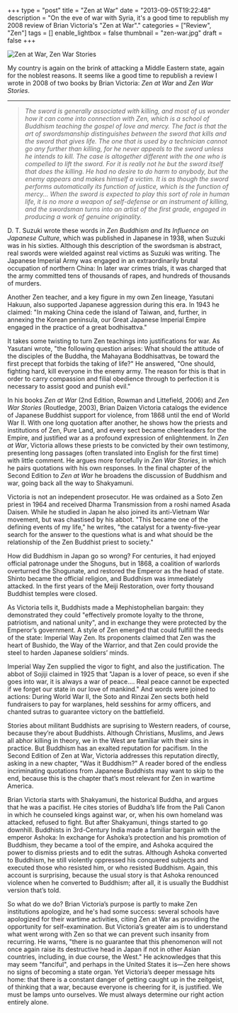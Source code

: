 +++
type = "post"
title = "Zen at War"
date = "2013-09-05T19:22:48"
description = "On the eve of war with Syria, it's a good time to republish my 2008 review of Brian Victoria's \"Zen at War\"."
categories = ["Review", "Zen"]
tags = []
enable_lightbox = false
thumbnail = "zen-war.jpg"
draft = false
+++

<p><img style="display:block; margin-left:auto; margin-right:auto;" src="zen-war.jpg" alt="Zen at War, Zen War Stories" title="Zen at War, Zen War Stories" /></p>
<p>My country is again on the brink of attacking a Middle Eastern state, again for the noblest reasons. It seems like a good time to republish a review I wrote in 2008 of two books by Brian Victoria: <em>Zen at War</em> and <em>Zen War Stories</em>.</p>
<hr />
<blockquote>
<p><em>The sword is generally associated with killing, and most of us wonder how it can come into connection with Zen, which is a school of Buddhism teaching the gospel of love and mercy. The fact is that the art of swordsmanship distinguishes between the sword that kills and the sword that gives life. The one that is used by a technician cannot go any further than killing, for he never appeals to the sword unless he intends to kill. The case is altogether different with the one who is compelled to lift the sword. For it is really not he but the sword itself that does the killing. He had no desire to do harm to anybody, but the enemy appears and makes himself a victim. It is as though the sword performs automatically its function of justice, which is the function of mercy... When the sword is expected to play this sort of role in human life, it is no more a weapon of self-defense or an instrument of killing, and the swordsman turns into an artist of the first grade, engaged in producing a work of genuine originality.</em></p>
</blockquote>
<p>D. T. Suzuki wrote these words in <em>Zen Buddhism and Its Influence on Japanese Culture</em>, which was published in Japanese in 1938, when Suzuki was in his sixties. Although this description of the swordsman is abstract, real swords were wielded against real victims as Suzuki was writing. The Japanese Imperial Army was engaged in an extraordinarily brutal occupation of northern China: In later war crimes trials, it was charged that the army committed tens of thousands of rapes, and hundreds of thousands of murders.</p>
<p>Another Zen teacher, and a key figure in my own Zen lineage, Yasutani Hakuun, also supported Japanese aggression during this era. In 1943 he claimed: "In making China cede the island of Taiwan, and, further, in annexing the Korean peninsula, our Great Japanese Imperial Empire engaged in the practice of a great bodhisattva."</p>
<p>It takes some twisting to turn Zen teachings into justifications for war. As Yasutani wrote, "the following question arises: What should the attitude of the disciples of the Buddha, the Mahayana Boddhisattvas, be toward the first precept that forbids the taking of life?" He answered, "One should, fighting hard, kill everyone in the enemy army. The reason for this is that in order to carry compassion and filial obedience through to perfection it is necessary to assist good and punish evil."</p>
<p>In his books <em>Zen at War</em> (2nd Edition, Rowman and Littefield, 2006) and <em>Zen War Stories</em> (Routledge, 2003), Brian Daizen Victoria catalogs the evidence of Japanese Buddhist support for violence, from 1868 until the end of World War II. With one long quotation after another, he shows how the priests and institutions of Zen, Pure Land, and every sect became cheerleaders for the Empire, and justified war as a profound expression of enlightenment. In <em>Zen at War</em>, Victoria allows these priests to be convicted by their own testimony, presenting long passages (often translated into English for the first time) with little comment. He argues more forcefully in <em>Zen War Stories</em>, in which he pairs quotations with his own responses. In the final chapter of the Second Edition to <em>Zen at War</em> he broadens the discussion of Buddhism and war, going back all the way to Shakyamuni.</p>
<p>Victoria is not an independent prosecutor. He was ordained as a Soto Zen priest in 1964 and received Dharma Transmission from a roshi named Asada Daisen. While he studied in Japan he also joined its anti-Vietnam War movement, but was chastised by his abbot. "This became one of the defining events of my life," he writes, "the catalyst for a twenty-five-year search for the answer to the questions what is and what should be the relationship of the Zen Buddhist priest to society."</p>
<p>How did Buddhism in Japan go so wrong? For centuries, it had enjoyed official patronage under the Shoguns, but in 1868, a coalition of warlords overturned the Shogunate, and restored the Emperor as the head of state. Shinto became the official religion, and Buddhism was immediately attacked. In the first years of the Meiji Restoration, over forty thousand Buddhist temples were closed.</p>
<p>As Victoria tells it, Buddhists made a Mephistophelian bargain: they demonstrated they could "effectively promote loyalty to the throne, patriotism, and national unity", and in exchange they were protected by the Emperor&rsquo;s government. A style of Zen emerged that could fulfill the needs of the state: Imperial Way Zen. Its proponents claimed that Zen was the heart of Bushido, the Way of the Warrior, and that Zen could provide the steel to harden Japanese soldiers&rsquo; minds.</p>
<p>Imperial Way Zen supplied the vigor to fight, and also the justification. The abbot of Sojiji claimed in 1925 that "Japan is a lover of peace, so even if she goes into war, it is always a war of peace.... Real peace cannot be expected if we forget our state in our love of mankind." And words were joined to actions: During World War II, the Soto and Rinzai Zen sects both held fundraisers to pay for warplanes, held sesshins for army officers, and chanted sutras to guarantee victory on the battlefield.</p>
<p>Stories about militant Buddhists are suprising to Western readers, of course, because they&rsquo;re about Buddhists. Although Christians, Muslims, and Jews all abhor killing in theory, we in the West are familiar with their sins in practice. But Buddhism has an exalted reputation for pacifism. In the Second Edition of Zen at War, Victoria addresses this reputation directly, asking in a new chapter, "Was it Buddhism?" A reader bored of the endless incriminating quotations from Japanese Buddhists may want to skip to the end, because this is the chapter that&rsquo;s most relevant for Zen in wartime America.</p>
<p>Brian Victoria starts with Shakyamuni, the historical Buddha, and argues that he was a pacifist. He cites stories of Buddha&rsquo;s life from the Pali Canon in which he counseled kings against war, or, when his own homeland was attacked, refused to fight. But after Shakyamuni, things started to go downhill. Buddhists in 3rd-Century India made a familiar bargain with the emperor Ashoka: In exchange for Ashoka&rsquo;s protection and his promotion of Buddhism, they became a tool of the empire, and Ashoka acquired the power to dismiss priests and to edit the sutras. Although Ashoka converted to Buddhism, he still violently oppressed his conquered subjects and executed those who resisted him, or who resisted Buddhism. Again, this account is surprising, because the usual story is that Ashoka renounced violence when he converted to Buddhism; after all, it is usually the Buddhist version that&rsquo;s told.</p>
<p>So what do we do? Brian Victoria&rsquo;s purpose is partly to make Zen institutions apologize, and he's had some success: several schools have apologized for their wartime activities, citing Zen at War as providing the opportunity for self-examination. But Victoria&rsquo;s greater aim is to understand what went wrong with Zen so that we can prevent such insanity from recurring. He warns, "there is no guarantee that this phenomenon will not once again raise its destructive head in Japan if not in other Asian countries, including, in due course, the West." He acknowledges that this may seem "fanciful", and perhaps in the United States it is&mdash;Zen here shows no signs of becoming a state organ. Yet Victoria&rsquo;s deeper message hits home: that there is a constant danger of getting caught up in the zeitgeist, of thinking that a war, because everyone is cheering for it, is justified. We must be lamps unto ourselves. We must always determine our right action entirely alone.</p>
    